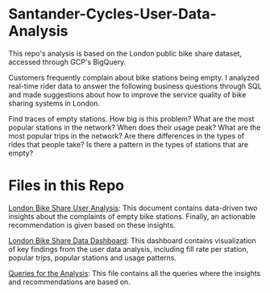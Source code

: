 # Santander-Cycles-User-Data-Analysis

This repo's analysis is based on the London public bike share dataset, accessed through GCP's BigQuery. 

Customers frequently complain about bike stations being empty. I analyzed real-time rider data to answer the following business questions through SQL and made suggestions about how to improve the service quality of bike sharing systems in London.

Find traces of empty stations.
How big is this problem?
What are the most popular stations in the network?
When does their usage peak?
What are the most popular trips in the network?
Are there differences in the types of rides that people take?
Is there a pattern in the types of stations that are empty?

# Files in this Repo

<a href="https://github.com/yvetteyyuan/Santander-Cycles-User-Data-Analysis/blob/master/London%20Bike%20Share%20User%20Analysis.pdf">London Bike Share User Analysis</a>: This document contains data-driven two insights about the complaints of empty bike stations. Finally, an actionable recommendation is given based on these insights.

<a href="https://datastudio.google.com/reporting/82c02261-84ec-4536-b41e-bbb001269343">London Bike Share Data Dashboard</a>: This dashboard contains visualization of key findings from the user data analysis, including fill rate per station, popular trips, popular stations and usage patterns. 

<a href="https://github.com/yvetteyyuan/Santander-Cycles-User-Data-Analysis/blob/master/Queries%20for%20the%20Analysis.pdf">Queries for the Analysis</a>: This file contains all the queries where the insights and recommendations are based on.

